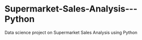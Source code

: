 # Supermarket-Sales-Analysis---Python
Data science project on Supermarket Sales Analysis using Python
